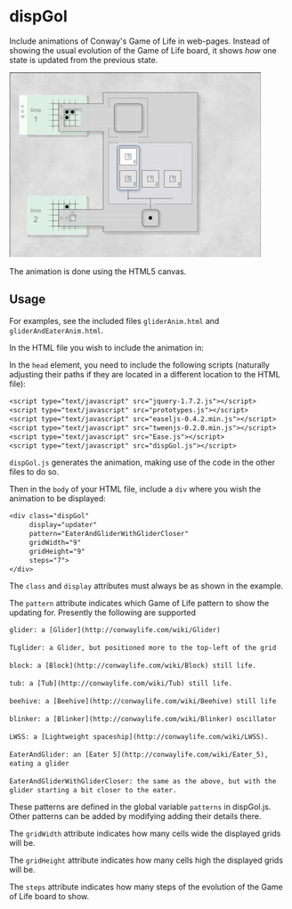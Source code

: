 dispGol
=======

Include animations of Conway's Game of Life in web-pages.  Instead of showing the usual evolution of the Game of Life board, it shows *how* one state is updated from the previous state.

![](http://github.com/jamesrcole/dispGol/raw/master/img/screenshot.png) 

The animation is done using the HTML5 canvas.  


Usage
-----

For examples, see the included files `gliderAnim.html` and `gliderAndEaterAnim.html`.

In the HTML file you wish to include the animation in:

In the `head` element, you need to include the following scripts 
(naturally adjusting their paths if they are located in a different 
location to the HTML file):

    <script type="text/javascript" src="jquery-1.7.2.js"></script>  
    <script type="text/javascript" src="prototypes.js"></script>
    <script type="text/javascript" src="easeljs-0.4.2.min.js"></script>
    <script type="text/javascript" src="tweenjs-0.2.0.min.js"></script>
    <script type="text/javascript" src="Ease.js"></script>
    <script type="text/javascript" src="dispGol.js"></script>

`dispGol.js` generates the animation, making use of the code in the other files to do so.

Then in the `body` of your HTML file, include a `div` where you wish the 
animation to be displayed:

    <div class="dispGol"
         display="updater"
         pattern="EaterAndGliderWithGliderCloser"
         gridWidth="9"
         gridHeight="9"
         steps="7">
    </div>

The `class` and `display` attributes must always be as shown in the 
example.

The `pattern` attribute indicates which Game of Life pattern to show the updating for.  Presently the following are supported

    glider: a [Glider](http://conwaylife.com/wiki/Glider)

    TLglider: a Glider, but positioned more to the top-left of the grid 

    block: a [Block](http://conwaylife.com/wiki/Block) still life.  

    tub: a [Tub](http://conwaylife.com/wiki/Tub) still life.

    beehive: a [Beehive](http://conwaylife.com/wiki/Beehive) still life

    blinker: a [Blinker](http://conwaylife.com/wiki/Blinker) oscillator

    LWSS: a [Lightweight spaceship](http://conwaylife.com/wiki/LWSS).  

    EaterAndGlider: an [Eater 5](http://conwaylife.com/wiki/Eater_5), eating a glider 

    EaterAndGliderWithGliderCloser: the same as the above, but with the glider starting a bit closer to the eater.

These patterns are defined in the global variable `patterns` in dispGol.js. Other patterns can be added by modifying adding their details there.

The `gridWidth` attribute indicates how many cells wide the displayed grids will be.

The `gridHeight` attribute indicates how many cells high the displayed 
grids will be.

The `steps` attribute indicates how many steps of the evolution of the 
Game of Life board to show.

